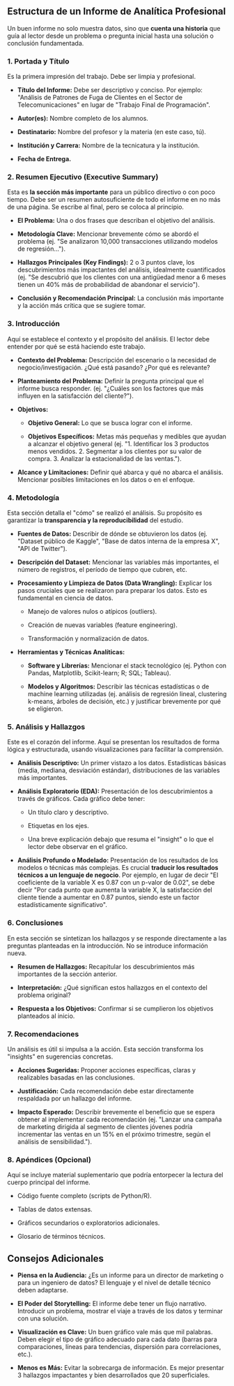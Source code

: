 ## **Estructura de un Informe de Analítica Profesional**

Un buen informe no solo muestra datos, sino que **cuenta una historia** que guía al lector desde un problema o pregunta inicial hasta una solución o conclusión fundamentada.

### **1\. Portada y Título**

Es la primera impresión del trabajo. Debe ser limpia y profesional.

* **Título del Informe:** Debe ser descriptivo y conciso. Por ejemplo: "Análisis de Patrones de Fuga de Clientes en el Sector de Telecomunicaciones" en lugar de "Trabajo Final de Programación".

* **Autor(es):** Nombre completo de los alumnos.

* **Destinatario:** Nombre del profesor y la materia (en este caso, tú).

* **Institución y Carrera:** Nombre de la tecnicatura y la institución.

* **Fecha de Entrega.**

### **2\. Resumen Ejecutivo (Executive Summary)**

Esta es **la sección más importante** para un público directivo o con poco tiempo. Debe ser un resumen autosuficiente de todo el informe en no más de una página. Se escribe al final, pero se coloca al principio.

* **El Problema:** Una o dos frases que describan el objetivo del análisis.

* **Metodología Clave:** Mencionar brevemente cómo se abordó el problema (ej. "Se analizaron 10,000 transacciones utilizando modelos de regresión...").

* **Hallazgos Principales (Key Findings):** 2 o 3 puntos clave, los descubrimientos más impactantes del análisis, idealmente cuantificados (ej. "Se descubrió que los clientes con una antigüedad menor a 6 meses tienen un 40% más de probabilidad de abandonar el servicio").

* **Conclusión y Recomendación Principal:** La conclusión más importante y la acción más crítica que se sugiere tomar.

### **3\. Introducción**

Aquí se establece el contexto y el propósito del análisis. El lector debe entender por qué se está haciendo este trabajo.

* **Contexto del Problema:** Descripción del escenario o la necesidad de negocio/investigación. ¿Qué está pasando? ¿Por qué es relevante?

* **Planteamiento del Problema:** Definir la pregunta principal que el informe busca responder. (ej. "¿Cuáles son los factores que más influyen en la satisfacción del cliente?").

* **Objetivos:**

  * **Objetivo General:** Lo que se busca lograr con el informe.

  * **Objetivos Específicos:** Metas más pequeñas y medibles que ayudan a alcanzar el objetivo general (ej. "1. Identificar los 3 productos menos vendidos. 2\. Segmentar a los clientes por su valor de compra. 3\. Analizar la estacionalidad de las ventas.").

* **Alcance y Limitaciones:** Definir qué abarca y qué no abarca el análisis. Mencionar posibles limitaciones en los datos o en el enfoque.

### **4\. Metodología**

Esta sección detalla el "cómo" se realizó el análisis. Su propósito es garantizar la **transparencia y la reproducibilidad** del estudio.

* **Fuentes de Datos:** Describir de dónde se obtuvieron los datos (ej. "Dataset público de Kaggle", "Base de datos interna de la empresa X", "API de Twitter").

* **Descripción del Dataset:** Mencionar las variables más importantes, el número de registros, el período de tiempo que cubren, etc.

* **Procesamiento y Limpieza de Datos (Data Wrangling):** Explicar los pasos cruciales que se realizaron para preparar los datos. Esto es fundamental en ciencia de datos.

  * Manejo de valores nulos o atípicos (outliers).

  * Creación de nuevas variables (feature engineering).

  * Transformación y normalización de datos.

* **Herramientas y Técnicas Analíticas:**

  * **Software y Librerías:** Mencionar el stack tecnológico (ej. Python con Pandas, Matplotlib, Scikit-learn; R; SQL; Tableau).

  * **Modelos y Algoritmos:** Describir las técnicas estadísticas o de machine learning utilizadas (ej. análisis de regresión lineal, clustering k-means, árboles de decisión, etc.) y justificar brevemente por qué se eligieron.

### **5\. Análisis y Hallazgos**

Este es el corazón del informe. Aquí se presentan los resultados de forma lógica y estructurada, usando visualizaciones para facilitar la comprensión.

* **Análisis Descriptivo:** Un primer vistazo a los datos. Estadísticas básicas (media, mediana, desviación estándar), distribuciones de las variables más importantes.

* **Análisis Exploratorio (EDA):** Presentación de los descubrimientos a través de gráficos. Cada gráfico debe tener:

  * Un título claro y descriptivo.

  * Etiquetas en los ejes.

  * Una breve explicación debajo que resuma el "insight" o lo que el lector debe observar en el gráfico.

* **Análisis Profundo o Modelado:** Presentación de los resultados de los modelos o técnicas más complejas. Es crucial **traducir los resultados técnicos a un lenguaje de negocio**. Por ejemplo, en lugar de decir "El coeficiente de la variable X es 0.87 con un p-valor de 0.02", se debe decir "Por cada punto que aumenta la variable X, la satisfacción del cliente tiende a aumentar en 0.87 puntos, siendo este un factor estadísticamente significativo".

### **6\. Conclusiones**

En esta sección se sintetizan los hallazgos y se responde directamente a las preguntas planteadas en la introducción. No se introduce información nueva.

* **Resumen de Hallazgos:** Recapitular los descubrimientos más importantes de la sección anterior.

* **Interpretación:** ¿Qué significan estos hallazgos en el contexto del problema original?

* **Respuesta a los Objetivos:** Confirmar si se cumplieron los objetivos planteados al inicio.

### **7\. Recomendaciones**

Un análisis es útil si impulsa a la acción. Esta sección transforma los "insights" en sugerencias concretas.

* **Acciones Sugeridas:** Proponer acciones específicas, claras y realizables basadas en las conclusiones.

* **Justificación:** Cada recomendación debe estar directamente respaldada por un hallazgo del informe.

* **Impacto Esperado:** Describir brevemente el beneficio que se espera obtener al implementar cada recomendación (ej. "Lanzar una campaña de marketing dirigida al segmento de clientes jóvenes podría incrementar las ventas en un 15% en el próximo trimestre, según el análisis de sensibilidad.").

### **8\. Apéndices (Opcional)**

Aquí se incluye material suplementario que podría entorpecer la lectura del cuerpo principal del informe.

* Código fuente completo (scripts de Python/R).

* Tablas de datos extensas.

* Gráficos secundarios o exploratorios adicionales.

* Glosario de términos técnicos.

## **Consejos Adicionales**

* **Piensa en la Audiencia:** ¿Es un informe para un director de marketing o para un ingeniero de datos? El lenguaje y el nivel de detalle técnico deben adaptarse.

* **El Poder del Storytelling:** El informe debe tener un flujo narrativo. Introducir un problema, mostrar el viaje a través de los datos y terminar con una solución.

* **Visualización es Clave:** Un buen gráfico vale más que mil palabras. Deben elegir el tipo de gráfico adecuado para cada dato (barras para comparaciones, líneas para tendencias, dispersión para correlaciones, etc.).

* **Menos es Más:** Evitar la sobrecarga de información. Es mejor presentar 3 hallazgos impactantes y bien desarrollados que 20 superficiales.

